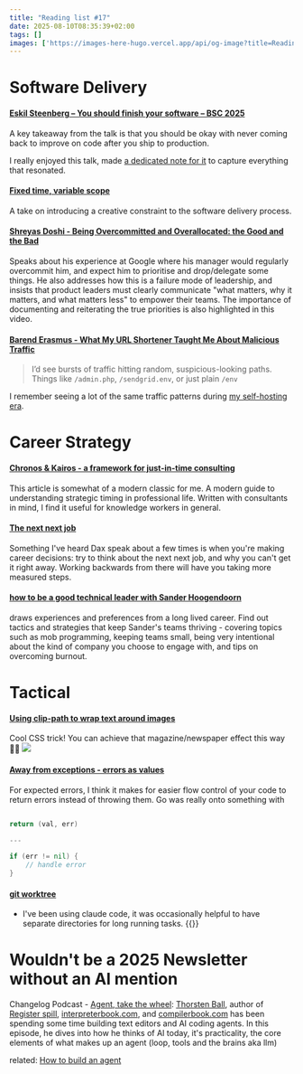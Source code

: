 ```yaml
---
title: "Reading list #17"
date: 2025-08-10T08:35:39+02:00
tags: []
images: ['https://images-here-hugo.vercel.app/api/og-image?title=Reading+list+%2317']
---
```


# Software Delivery 

#### [Eskil Steenberg – You should finish your software – BSC 2025](https://www.youtube.com/watch?v=EGLoKbBn-VI)

A key takeaway from the talk is that you should be okay with never coming back to improve on code after you ship to production.

I really enjoyed this talk, made [a dedicated note for it](https://guidefari.com/finish) to capture everything that resonated.

#### [Fixed time, variable scope](https://basecamp.com/shapeup/1.2-chapter-03#fixed-time-variable-scope)

A take on introducing a creative constraint to the software delivery process.

#### [Shreyas Doshi - Being Overcommitted and Overallocated: the Good and the Bad](https://www.youtube.com/watch?v=qXynFtimpbw)

Speaks about his experience at Google where his manager would regularly overcommit him, and expect him to prioritise and drop/delegate some things. He also addresses how this is a failure mode of leadership, and insists that product leaders must clearly communicate "what matters, why it matters, and what matters less" to empower their teams.
The importance of documenting and reiterating the true priorities is also highlighted in this video.

#### [Barend Erasmus - What My URL Shortener Taught Me About Malicious Traffic](https://barenderasmus.com/posts/what-my-url-shortener-taught-me-about-malicious-traffic)

> I’d see bursts of traffic hitting random, suspicious-looking paths. Things like `/admin.php`, `/sendgrid.env`, or just plain `/env`

I remember seeing a lot of the same traffic patterns during [my self-hosting era](https://www.guidefari.com/ci-cd/).


# Career Strategy

#### [Chronos & Kairos - a framework for just-in-time consulting](https://tomcritchlow.com/2021/01/26/kairos/)

This article is somewhat of a modern classic for me. A modern guide to understanding strategic timing in professional life.
Written with consultants in mind, I find it useful for knowledge workers in general.

#### [The next next job](https://andrewchen.com/the-next-next-job/)

Something I've heard Dax speak about a few times is when you're making career decisions: try to think about the next next job, and why you can't get it right away.
Working backwards from there will have you taking more measured steps.

#### [how to be a good technical leader with Sander Hoogendoorn](https://nononsenseagile.podbean.com/e/0122-how-to-be-a-good-technical-leader-with-sander-hoogendoorn/)

draws experiences and preferences from a long lived career. Find out tactics and strategies that keep Sander's teams thriving - covering topics such as mob programming, keeping teams small,
being very intentional about the kind of company you choose to engage with, and tips on overcoming burnout.


# Tactical

#### [Using clip-path to wrap text around images](https://youtu.be/ynExo2UUFro?si=0NMTxSawpiHGtU-R)

Cool CSS trick! You can achieve that magazine/newspaper effect this way 🙌🏽
![](https://d20tmfka7s58bt.cloudfront.net/af.jpeg)

#### [Away from exceptions - errors as values](https://humanlytyped.hashnode.dev/away-from-exceptions-errors-as-values)

For expected errors, I think it makes for easier flow control of your code to return errors instead of throwing them.
Go was really onto something with 

```go

return (val, err)

---

if (err != nil) {
    // handle error
}

```

#### [git worktree](https://youtu.be/oI631eCAQnQ?si=93Bu5QZGQfrjukQq)

- I've been using claude code, it was occasionally helpful to have separate directories for long running tasks.
{{<youtube oI631eCAQnQ>}}

# Wouldn't be a 2025 Newsletter without an AI mention

Changelog Podcast - [Agent, take the wheel](https://changelog.com/podcast/648): [Thorsten Ball](https://thorstenball.com/), author of [Register spill](https://registerspill.thorstenball.com/), [interpreterbook.com](interpreterbook.com), and [compilerbook.com](compilerbook.com) has been spending some time building text editors and AI coding agents. In this episode, he dives into how he thinks of AI today, it's practicality, the core elements of what makes up an agent (loop, tools and the brains aka llm)

related: [How to build an agent](https://ampcode.com/how-to-build-an-agent)




